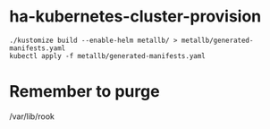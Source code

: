 # ha-kubernetes-cluster-provision

```
./kustomize build --enable-helm metallb/ > metallb/generated-manifests.yaml
kubectl apply -f metallb/generated-manifests.yaml 
```

# Remember to purge
/var/lib/rook
